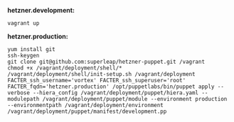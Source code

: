 **hetzner.development:**

    vagrant up

**hetzner.production:**

    yum install git
    ssh-keygen
    git clone git@github.com:superleap/hetzner-puppet.git /vagrant
    chmod +x /vagrant/deployment/shell/*
    /vagrant/deployment/shell/init-setup.sh /vagrant/deployment
    FACTER_ssh_username='vortex' FACTER_ssh_superuser='root' FACTER_fqdn='hetzner.production' /opt/puppetlabs/bin/puppet apply --verbose --hiera_config /vagrant/deployment/puppet/hiera.yaml --modulepath /vagrant/deployment/puppet/module --environment production --environmentpath /vagrant/deployment/environment /vagrant/deployment/puppet/manifest/development.pp

